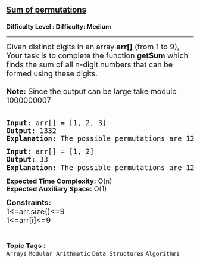 <h2><a href="https://www.geeksforgeeks.org/problems/sum-of-permutations/1?page=1&difficulty=Medium&status=unsolved,attempted&sortBy=accuracy">Sum of permutations</a></h2><h3>Difficulty Level : Difficulty: Medium</h3><hr><div class="problems_problem_content__Xm_eO"><p><span style="font-size: 20px;">Given distinct digits in an array <strong>arr[]</strong> (from 1 to 9), Your task is to complete the function <strong>getSum</strong> which finds the sum of all n-digit numbers that can be formed using these digits.&nbsp;<br><br><strong>Note:</strong> Since the output can be large&nbsp;take modulo 1000000007<br><br></span></p>
<pre><span style="font-size: 14pt;"><strong>Input:</strong> arr[] = [1, 2, 3]
<strong>Output:</strong> 1332<strong> <br>Explanation: </strong><span style="font-size: 14pt;">T</span>he possible permutations are 123, 132, 213, 231, 312, and 321. Hence,sum = 123 + 132 + 312 + 213 + 231 + 321 = 1332</span>.</pre>
<pre><span style="font-size: 14pt;"><strong>Input:</strong> arr[] = [1, 2]
<strong>Output:</strong> 33<br></span><span style="font-size: 14pt;"><strong>Explanation: </strong>The possible permutations are 12,21. Hence,sum = 12+21 = 33<span style="font-family: -apple-system, BlinkMacSystemFont, 'Segoe UI', Roboto, Oxygen, Ubuntu, Cantarell, 'Open Sans', 'Helvetica Neue', sans-serif;">.</span></span></pre>
<p><span style="font-size: 20px;"><strong style="font-size: 18px;">Expected Time Complexity:</strong><span style="font-size: 18px;">&nbsp;O(n)</span><br style="font-size: 18px;"><strong style="font-size: 18px;">Expected Auxiliary Space:</strong><span style="font-size: 18px;"> O(1)</span><br style="font-size: 18px;"></span></p>
<p><span style="font-size: 20px;"><strong>Constraints:</strong><br>1&lt;=arr.size()&lt;=9<br></span><span style="font-size: 20px;">1&lt;=arr[i]&lt;=9</span></p></div><br><p><span style=font-size:18px><strong>Topic Tags : </strong><br><code>Arrays</code>&nbsp;<code>Modular Arithmetic</code>&nbsp;<code>Data Structures</code>&nbsp;<code>Algorithms</code>&nbsp;